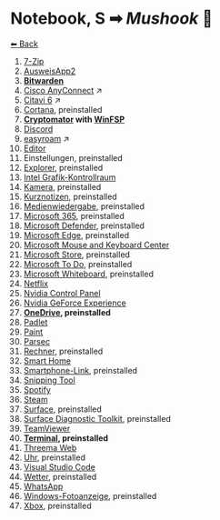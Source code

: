 # Notebook, S ➡ _Mushook_ 🍄

[⬅ Back](./README.md)

1. [7-Zip](./app-list.md#7-zip)
2. [AusweisApp2](./app-list.md#ausweisapp2)
2. **[Bitwarden](./app-list.md#bitwarden)**
2. [Cisco AnyConnect](https://www.hs-bremen.de/studieren/im-studium/zugaenge-und-portale/vpn-verbindung-einrichten/) ↗
2. [Citavi 6](https://www.citavi.com/de/download) ↗
2. [Cortana](./app-list.md#cortana), preinstalled
2. **[Cryptomator](./app-list.md#cryptomator) with [WinFSP](./app-list.md#winfsp)**
2. [Discord](./app-list.md#discord)
2. [easyroam](https://www.hs-bremen.de/studieren/im-studium/zugaenge-und-portale/) ↗
2. [Editor](./app-list.md#windows-notepad)
2. Einstellungen, preinstalled
2. [Explorer](./app-list.md#file-explorer), preinstalled
2. [Intel Grafik-Kontrollraum](./app-list.md#intel-graphics-command-center)
2. [Kamera](./app-list.md#windows-camera), preinstalled
2. [Kurznotizen](./app-list.md#microsoft-sticky-notes), preinstalled
2. [Medienwiedergabe](./app-list.md#windows-media-player), preinstalled
2. [Microsoft 365](./app-list.md#microsoft-365), preinstalled
2. [Microsoft Defender](./app-list.md#microsoft-defender), preinstalled
2. [Microsoft Edge](./app-list.md#microsoft-edge), preinstalled
2. [Microsoft Mouse and Keyboard Center](./app-list.md#microsoft-mouse-and-keyboard-center)
2. [Microsoft Store](./app-list.md#microsoft-store), preinstalled
2. [Microsoft To Do](./app-list.md#microsoft-to-do), preinstalled
2. [Microsoft Whiteboard](./app-list.md#microsoft-whiteboard), preinstalled
2. [Netflix](./app-list.md#netflix)
2. [Nvidia Control Panel](./app-list.md#nvidia-control-panel)
2. [Nvidia GeForce Experience](./app-list.md#nvidia-geforce-experience)
2. **[OneDrive](./app-list.md#onedrive), preinstalled**
2. [Padlet](./app-list.md#padlet)
2. [Paint](./app-list.md#microsoft-paint)
2. [Parsec](./app-list.md#parsec)
2. [Rechner](./app-list.md#windows-calculator), preinstalled
2. [Smart Home](./app-list.md#ianstorm-my-smart-home)
2. [Smartphone-Link](./app-list.md#phone-link), preinstalled
2. [Snipping Tool](./app-list.md#snipping-tool)
2. [Spotify](./app-list.md#spotify)
2. [Steam](./app-list.md#steam)
2. [Surface](./app-list.md#surface), preinstalled
2. [Surface Diagnostic Toolkit](./app-list.md#surface-diagnostic-toolkit), preinstalled
2. [TeamViewer](./app-list.md#teamviewer)
2. **[Terminal](./app-list.md#terminal), preinstalled**
2. [Threema Web](./app-list.md#threema)
2. [Uhr](./app-list.md#windows-clock), preinstalled
2. [Visual Studio Code](./app-list.md#visual-studio-code)
2. [Wetter](./app-list.md#msn-weather), preinstalled
2. [WhatsApp](./app-list.md#whatsapp)
2. [Windows-Fotoanzeige](./app-list.md#microsoft-photos), preinstalled
2. [Xbox](./app-list.md#xbox-app), preinstalled
